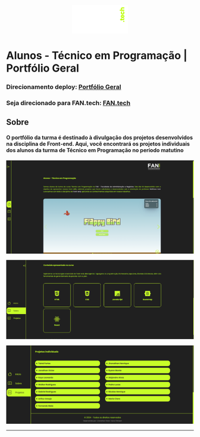 <p align="center">
  <img src="./img/fantechlogo.png" alt="Imagem do site, tela de início" width="150">
</p>

# Alunos - Técnico em Programação | Portfólio Geral
### Direcionamento deploy: [Portfólio Geral](https://portfolio-geral-fantech.vercel.app/)
### Seja direcionado para FAN.tech: [FAN.tech](https://fan-edu.com.br/fantech/)

## Sobre 
#### O portfólio da turma é destinado à divulgação dos projetos desenvolvidos na disciplina de Front-end. Aqui, você encontrará os projetos individuais dos alunos da turma de Técnico em Programação no período matutino

<p align="center">
  <img src="./img/portfolioGeralInicio.PNG" alt="Imagem do site, tela de início">
</p>
<p align="center">
  <img src="./img/portfolioGeralSobre.PNG" alt="Imagem do site, tela de sobre">
</p>
<p align="center">
  <img src="./img/portfolioGeralProjetos.PNG" alt="Imagem do site, tela de Projetos">
</p>

<hr style="margim-top: 0.5rem">

